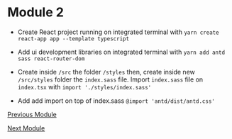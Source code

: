 # Module 2

- Create React project running on integrated terminal with `yarn create react-app app --template typescript`

- Add ui development libraries on integrated terminal with `yarn add antd sass react-router-dom`

- Create inside `/src` the folder `/styles` then, create inside new `/src/styles` folder the `index.sass` file. Import `index.sass` file on `index.tsx` with `import './styles/index.sass'`

- Add add import on top of index.sass `@import 'antd/dist/antd.css'`


[Previous Module](https://github.com/xtealer/react-101/blob/main/lessons/module-1.md)

[Next Module](https://github.com/xtealer/react-101/blob/main/lessons/module-3.md)

